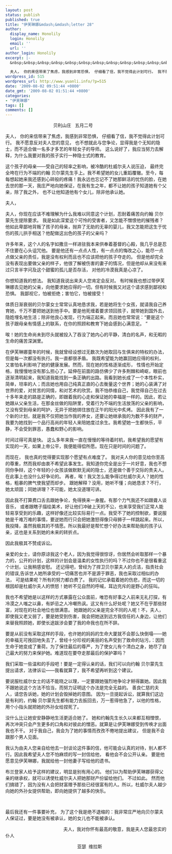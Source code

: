 ```yaml
---
layout: post
status: publish
published: true
title: "伊芙琳娜&mdash;&mdash;letter 28"
author:
  display_name: Honolily
  login: Honolily
  email: ''
  url: ''
author_login: Honolily
excerpt: |-
  &nbsp;&nbsp;&nbsp;&nbsp;&nbsp;&nbsp;&nbsp;&nbsp;&nbsp;&nbsp;&nbsp;&nbsp;&nbsp;&nbsp;&nbsp;&nbsp;&nbsp;&nbsp;&nbsp;&nbsp;&nbsp;&nbsp;&nbsp;&nbsp;&nbsp;&nbsp;&nbsp;&nbsp;&nbsp;&nbsp;&nbsp;&nbsp;&nbsp;&nbsp;&nbsp;&nbsp;&nbsp; 贝利山庄&nbsp;&nbsp; 五月二号

  夫人， 你的来信带来了焦虑，我感到非常恐惧， 仔细看了信，我不觉得此计划可行。 我不愿意反对夫人您的意见， 也不想就此与您争论，显得我是个无知的隐士，而不适合做一名多才多艺的年轻女子的导师。 这么说好了，我应当努力去解释，为什么我要对我的孩子实行一种隐士式的教育。
wordpress_id: 515
wordpress_url: http://www.yuanli.info/?p=515
date: '2009-08-02 09:51:44 +0800'
date_gmt: '2009-08-02 01:51:44 +0800'
categories:
- "伊芙琳娜"
tags: []
comments: []
---
```

<p>&nbsp;&nbsp;&nbsp;&nbsp;&nbsp;&nbsp;&nbsp;&nbsp;&nbsp;&nbsp;&nbsp;&nbsp;&nbsp;&nbsp;&nbsp;&nbsp;&nbsp;&nbsp;&nbsp;&nbsp;&nbsp;&nbsp;&nbsp;&nbsp;&nbsp;&nbsp;&nbsp;&nbsp;&nbsp;&nbsp;&nbsp;&nbsp;&nbsp;&nbsp;&nbsp;&nbsp;&nbsp; 贝利山庄&nbsp;&nbsp; 五月二号</p>
<p>夫人， 你的来信带来了焦虑，我感到非常恐惧， 仔细看了信，我不觉得此计划可行。 我不愿意反对夫人您的意见， 也不想就此与您争论，显得我是个无知的隐士，而不适合做一名多才多艺的年轻女子的导师。 这么说好了，我应当努力去解释，为什么我要对我的孩子实行一种隐士式的教育。<a id="more"></a><a id="more-515"></a></p>
<p>这个孩子的母亲&mdash;&mdash;受自己的轻率之影响，被冷酷的杜威尔夫人说压迫， 最终完全垮在行为不端的约翰 贝尔蒙先生手上。我不希望她的女儿重蹈覆辙。至今，每每想起她来我还感到心碎般的疼痛！我永远也忘记不了她那鲜活的忧伤的脸，在她去世的那一天，我庄严地向她保证，在我有生之年，都不让她的孩子知道她有个父亲，除了我之外， 也不让他知道他有个女儿，除非他承认她。</p>
<p>夫人，</p>
<p>夫人，你现在应该不难理解为什么我难以同意这个计划，忍耐着痛苦向约翰 贝尔蒙先生提除要求。 我是如此深爱这个可怜的受害者，又怎能不憎恨他的摧残者？他如此卑鄙地背叛了孩子的母亲，抛弃了无助的无辜的婴儿，我又怎能把这生于忧伤的孩儿拱手相送？他配做这出色的孩子的父亲吗？</p>
<p>许多年来，这个人的名字如撒旦一样进驻我本来供奉着基督的心殿，我几乎总是忍不住要在心头诅咒他。 要是他还有一点点人性，有一点点的悔改之心，能尽一点点做父亲的责任，我是没有权利而且也不应该把他的孩子夺走的。 但是他却完全没有表现出要做父亲的样子，他很了解被伤害的妻子的情况，但是他却从来没有来过只言半字问及这个甜蜜的孤儿是否存活， 对他的冷漠我真是心凉了。</p>
<p>你想知道我的想法。 我知道我说出来夫人您肯定会反对。 有时候我也想过带伊芙琳娜去见她的父亲，向他要求她应得的一切。但有时候我又对这个请求感到鄙视和恐惧。 我鄙视它，怕被拒绝；害怕它，怕被接受！</p>
<p>体质日渐衰弱的贝尔蒙女士常常认真地恳求我，若是她将生个女孩，就请我自己养育她，千万不要把她送到他手中。要是他死缠着要求领回孩子，就带她到国外去，隐姓埋名地生活；除非他良心发现，行为端正起来。而且她也常常说：&ldquo;要是这个孩子跟母亲有情感上的联系，在你的照顾和教育下她会感到心满意足。 &rdquo;</p>
<p>唉！她的生命尚未到尽头就被投入了吞没了她内心的平静，清白的名声，和无暇的生命的痛苦深渊里。</p>
<p>在伊芙琳娜童年的时候，我就曾经设想过无数次为她取回与生俱来的特权的办法，但是每一次都没有执行。我一直都很矛盾。 我既希望能为她赢回她应得的权利，又害怕名利影响了她的健康发展。然而，现在她的性格逐渐成形， 性情也开始定格，我慢慢地没有那么担心了。延伸在前面的路仿佛少了许多荆棘和崎岖，眼前也逐渐清明起来，我知道我能找到一条正确的出路。我看到她长成了一个本性朴实，简单，坦率的人；而且她也用自己纯真正直的心去衡量这个世界；她的心装满了对世界的爱，对贫苦的同情，和对艺术的欣赏。我不怕恭维自己，我觉得自己在过去十多年来走的路是正确的，即跟着我的心走和保证她的幸福是一样的。因此，若让她跟从父亲生活，在那金丝做的陷阱里，受着行为不端的生活放荡的父亲的影响，又没有受到母亲的呵护，无异于把她绑住放在正午的阳光中炙烤。 因此我有了一个新的计划，就是我不仅把她当作我的养女，还要让她继承我的为数不多的财产，我要为她找到一个品行高尚的年轻人来陪她度过余生。我希望她一生都快乐，平静，不会受到罪恶，愚蠢和野心的影响。</p>
<p>时间过得可真是快。 这么多年来我一直在慢慢的等待着时机，我希望我的愿望有实现的一天，如果上帝公平，我便能得偿所愿。现在只是时间的问题了。</p>
<p>而现在， 我也真的觉得要实现那个愿望有点难度了。 我对夫人你的意见给你至高的尊重，然而我却由衷不希望此事发生。我知道你完全是出于一片好意，我也不想同你争辩，这个年轻的小女孩该做默默无闻的隐士，还是做个善于交际的贵夫人。在此事上也没什么好争论的。 再者，唉！我又怎么能争得过杜威尔夫人？她的性格，粗暴的脾气使我望而却步。 跟她解释？没用，她听不懂；向她恳求？不行，她太顽固；同她讲理？不可能，她太没道理可讲。</p>
<p>因此我不打算费口舌去跟她争论，免得换来一身腥。有那个力气我还不如跟聋人谈音乐， 或者跟瞎子描绘美术，好让他们冲破上天的不公，也来享受我们正常人能轻易享受到的乐趣，这样好像还比较实际易行一点。我受不了她的控制欲，要说服她是千难万难的事情，要逆她而行只会把她激怒得像只母狮子一样跳起来。所以，我投降，虽然我极其的不情愿。所以我最好是帮忙想个好办法来帮助我的孩子认亲，这也是关系到她的未来的转折点。</p>
<p>因此我极其不赞成诉讼。</p>
<p>亲爱的女士，请你原谅我这个老人，因为我觉得很惊讶，你居然会听取那样一个暴力的，公开的计划，这样的计划会是温柔的女性执行的吗？不过你也不是很看重这个计划，让我稍感安慰。 还记得吧，曾经为了捍卫贝尔蒙夫人的贞洁，指责社会的错误,告诉世人她所承受的一切痛苦也并不是源于罪恶，我也采取过相似的办法， 可是结果呢？所有的努力都白费了。 我的记忆承载着她的伤悲，而这一切的根因却是杜威尔夫人的愤怒！她听不见自然的呼喊，耳边充斥的是野心的狂叫。</p>
<p>我也不希望她是以这样的方式暴露在公众面前，唯恐有好事之人前来无礼打探，有冷漠之人嗤之以鼻，有妒忌之人冷嘲热讽。这又有什么好处呢？她又不在乎那些财富，对现在的社会地位也很满意。 她跟她的父亲是完全不同的人呢！不，夫人， 即使我又老又弱了，要是她受到伤害，我会把她送到远方我信任的人身边，让他们来替我照顾她，即使长途跋涉会要了我的命我也在所不辞。</p>
<p>要是从前没有采取这样的手段，也许她的妈妈的生命大厦就不会那么快倒塌&mdash;&mdash;她的幸福无可挽回地失去了，曾经十分珍视的美丽的名声受到了致命的玷污，：因而生命于她变成了重荷。为了保住最后的尊严，为了使女儿有个清白之身，她尽了自己最大的努力来保护她。难道现在要夺走那最后的保护罩吗？</p>
<p>我们采取一些温和的手段吧！要是一定得认亲的话，我们可以向约翰 贝尔蒙先生提出请求，法律诉讼&mdash;&mdash;我看就算了，我不希望再听到这个建议。</p>
<p>要说服杜威尔女士的话不能晓之以理，一定要跟她强烈地争论才掰得赢她。因此我不跟她说这个方法不恰当，而努力证明这个办法是完全无益的。 善良仁慈的夫人，请您告诉她，她的计划会毁掉她的意图。 因为一旦提起诉讼，就算我们这边是有利的，约翰 贝尔蒙先生都有能力去扳回去，万一惹得他急了，以他的性格，用个小指头就把她的外孙女给捏死了。</p>
<p>没什么比让她安安静静地生活更适合她了。 她和约翰先生长久以来都互相憎恨，再次冲突只会产生更多的口角和对彼此的憎恶。就算是让伊芙琳娜受到传唤才出面我也不干。 对于我自己，我会为了她的事情而孜孜不倦地提出建议， 但是我不会跟那个男人见面。 &nbsp;</p>
<p>我认为由夫人您亲自给他去一封谈论这件事的信，他可能会认真的对待，别人都不行。因此我希望夫人您不怕麻烦的写一封信给他， 看他会不会公开认亲。 要是他愿意见伊芙琳娜，我就给他一封他妻子写给他的遗书。</p>
<p>布兰登家人给予这样的建议，明显是别有用心的。 他们以为帮助伊芙琳娜获得父亲的继承权，就可以诱使杜威尔夫人把她那财产份留给他们。 不过如此。 然而他们搞错了，因为没有人会把财富赠予那些已经很富有的人。所以，杜威尔夫人越少向她的外孙女提供帮助，即向她提供了越多的快乐。</p>
<p>&nbsp;</p>
<p>最后我还有一件事要补充， 为了这个我是绝不退缩的：我非常庄严地向贝尔蒙夫人保证过，要是她没有被承认，她的女儿也不能被承认。</p>
<p>&nbsp;&nbsp;&nbsp;&nbsp;&nbsp;&nbsp;&nbsp;&nbsp;&nbsp;&nbsp;&nbsp;&nbsp;&nbsp;&nbsp;&nbsp;&nbsp;&nbsp;&nbsp;&nbsp;&nbsp;&nbsp;&nbsp;&nbsp;&nbsp;&nbsp;&nbsp;&nbsp;&nbsp;&nbsp;&nbsp;&nbsp;&nbsp;&nbsp;&nbsp;&nbsp;&nbsp;&nbsp;&nbsp;&nbsp;&nbsp;&nbsp;&nbsp;&nbsp;&nbsp;&nbsp; 夫人，我对你怀有最高的敬意，我是夫人您最忠实的仆人</p>
<p>&nbsp;&nbsp;&nbsp;&nbsp;&nbsp;&nbsp;&nbsp;&nbsp;&nbsp;&nbsp;&nbsp;&nbsp;&nbsp;&nbsp;&nbsp;&nbsp;&nbsp;&nbsp;&nbsp;&nbsp;&nbsp;&nbsp;&nbsp;&nbsp;&nbsp;&nbsp;&nbsp;&nbsp;&nbsp;&nbsp;&nbsp;&nbsp;&nbsp;&nbsp;&nbsp;&nbsp;&nbsp;&nbsp;&nbsp;&nbsp;&nbsp;&nbsp;&nbsp;&nbsp;&nbsp;&nbsp;&nbsp;&nbsp;&nbsp;&nbsp;&nbsp;&nbsp;&nbsp;&nbsp;&nbsp;&nbsp; 亚瑟&nbsp; 维拉斯</p>
